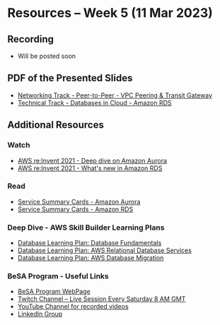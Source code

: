# Resources – Week 5 (11 Mar 2023)
## Recording 
* Will be posted soon
<!---
* [YouTube Video](https://www.youtube.com/watch?v=CXeeH5Kwp7M)
-->

## PDF of the Presented Slides
* [Networking Track - Peer-to-Peer - VPC Peering & Transit Gateway](https://github.com/become-a-solutions-architect/become-a-solutions-architect.github.io/blob/main/resources/assets/B03/W5/Networking%20Track%20-%20Peert-toPeer%20-%20VPC%20Peering%20%26%20Transit%20Gateway.pdf)
* [Technical Track - Databases in Cloud - Amazon RDS](https://github.com/become-a-solutions-architect/become-a-solutions-architect.github.io/blob/main/resources/assets/B03/W5/Technical%20Track%20-%20Amazon%20RDS.pdf)

## Additional Resources 

### Watch
* [AWS re:Invent 2021 - Deep dive on Amazon Aurora](https://www.youtube.com/watch?v=SEXbvl2oQGs)
* [AWS re:Invent 2021 - What's new in Amazon RDS](https://www.youtube.com/watch?v=gA8VGmgPrEI)

### Read
* [Service Summary Cards - Amazon Aurora](https://github.com/become-a-solutions-architect/become-a-solutions-architect.github.io/blob/main/resources/assets/6/Amazon%20Aurora%20-%20Service%20Summary%20Card.pdf)
* [Service Summary Cards - Amazon RDS](https://github.com/become-a-solutions-architect/become-a-solutions-architect.github.io/blob/main/resources/assets/6/Amazon%20RDS%20-%20Service%20Summary%20Card.pdf)

### Deep Dive - AWS Skill Builder Learning Plans
* [Database Learning Plan: Database Fundamentals](https://explore.skillbuilder.aws/learn/public/learning_plan/view/14/database-learning-plan-database-fundamentals)
* [Database Learning Plan: AWS Relational Database Services](https://explore.skillbuilder.aws/learn/public/learning_plan/view/81/database-learning-plan-aws-relational-database-services)
* [Database Learning Plan: AWS Database Migration](https://explore.skillbuilder.aws/learn/public/learning_plan/view/79/database-learning-plan-aws-database-migration)

### BeSA Program - Useful Links
* [BeSA Program WebPage](https://become-a-solutions-architect.github.io/)
* [Twitch Channel – Live Session Every Saturday 8 AM GMT](https://www.twitch.tv/besaprogram)
* [YouTube Channel for recorded videos](https://www.youtube.com/channel/UCWWO3yt3b5R_LrWHReU0b-g)
* [LinkedIn Group](https://www.linkedin.com/groups/9179284/)
